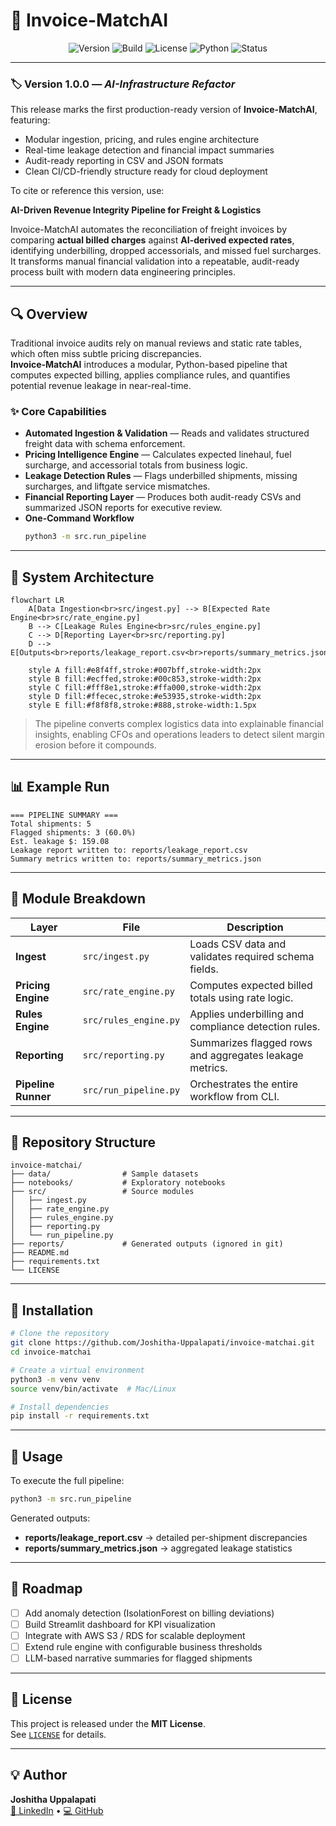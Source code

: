 # 🚚 Invoice-MatchAI  

<p align="center">
  <img src="https://img.shields.io/badge/version-v1.0.0-blue.svg?style=for-the-badge" alt="Version">
  <img src="https://img.shields.io/badge/build-passing-brightgreen.svg?style=for-the-badge" alt="Build">
  <img src="https://img.shields.io/badge/license-MIT-orange.svg?style=for-the-badge" alt="License">
  <img src="https://img.shields.io/badge/python-3.9%2B-blue.svg?style=for-the-badge" alt="Python">
  <img src="https://img.shields.io/badge/status-Production--Ready-success.svg?style=for-the-badge" alt="Status">
</p>

---

### 🏷️ Version 1.0.0 — *AI-Infrastructure Refactor*
This release marks the first production-ready version of **Invoice-MatchAI**, featuring:
- Modular ingestion, pricing, and rules engine architecture  
- Real-time leakage detection and financial impact summaries  
- Audit-ready reporting in CSV and JSON formats  
- Clean CI/CD-friendly structure ready for cloud deployment  

To cite or reference this version, use:

**AI-Driven Revenue Integrity Pipeline for Freight & Logistics**

Invoice-MatchAI automates the reconciliation of freight invoices by comparing **actual billed charges** against **AI-derived expected rates**, identifying underbilling, dropped accessorials, and missed fuel surcharges.  
It transforms manual financial validation into a repeatable, audit-ready process built with modern data engineering principles.

---

## 🔍 Overview

Traditional invoice audits rely on manual reviews and static rate tables, which often miss subtle pricing discrepancies.  
**Invoice-MatchAI** introduces a modular, Python-based pipeline that computes expected billing, applies compliance rules, and quantifies potential revenue leakage in near-real-time.

### ✨ Core Capabilities
- **Automated Ingestion & Validation** — Reads and validates structured freight data with schema enforcement.  
- **Pricing Intelligence Engine** — Calculates expected linehaul, fuel surcharge, and accessorial totals from business logic.  
- **Leakage Detection Rules** — Flags underbilled shipments, missing surcharges, and liftgate service mismatches.  
- **Financial Reporting Layer** — Produces both audit-ready CSVs and summarized JSON reports for executive review.  
- **One-Command Workflow**
  ```bash
  python3 -m src.run_pipeline
  ```

---

## 🧠 System Architecture

```mermaid
flowchart LR
    A[Data Ingestion<br>src/ingest.py] --> B[Expected Rate Engine<br>src/rate_engine.py]
    B --> C[Leakage Rules Engine<br>src/rules_engine.py]
    C --> D[Reporting Layer<br>src/reporting.py]
    D --> E[Outputs<br>reports/leakage_report.csv<br>reports/summary_metrics.json]

    style A fill:#e8f4ff,stroke:#007bff,stroke-width:2px
    style B fill:#ecffed,stroke:#00c853,stroke-width:2px
    style C fill:#fff8e1,stroke:#ffa000,stroke-width:2px
    style D fill:#ffecec,stroke:#e53935,stroke-width:2px
    style E fill:#f8f8f8,stroke:#888,stroke-width:1.5px
```

> The pipeline converts complex logistics data into explainable financial insights, enabling CFOs and operations leaders to detect silent margin erosion before it compounds.

---

## 📊 Example Run

```
=== PIPELINE SUMMARY ===
Total shipments: 5
Flagged shipments: 3 (60.0%)
Est. leakage $: 159.08
Leakage report written to: reports/leakage_report.csv
Summary metrics written to: reports/summary_metrics.json
```

---

## 🧩 Module Breakdown

| Layer | File | Description |
|-------|------|--------------|
| **Ingest** | `src/ingest.py` | Loads CSV data and validates required schema fields. |
| **Pricing Engine** | `src/rate_engine.py` | Computes expected billed totals using rate logic. |
| **Rules Engine** | `src/rules_engine.py` | Applies underbilling and compliance detection rules. |
| **Reporting** | `src/reporting.py` | Summarizes flagged rows and aggregates leakage metrics. |
| **Pipeline Runner** | `src/run_pipeline.py` | Orchestrates the entire workflow from CLI. |

---

## 📁 Repository Structure

```
invoice-matchai/
├── data/                # Sample datasets
├── notebooks/           # Exploratory notebooks
├── src/                 # Source modules
│   ├── ingest.py
│   ├── rate_engine.py
│   ├── rules_engine.py
│   ├── reporting.py
│   └── run_pipeline.py
├── reports/             # Generated outputs (ignored in git)
├── README.md
├── requirements.txt
└── LICENSE
```

---

## 🧪 Installation

```bash
# Clone the repository
git clone https://github.com/Joshitha-Uppalapati/invoice-matchai.git
cd invoice-matchai

# Create a virtual environment
python3 -m venv venv
source venv/bin/activate  # Mac/Linux

# Install dependencies
pip install -r requirements.txt
```

---

## 🚀 Usage

To execute the full pipeline:

```bash
python3 -m src.run_pipeline
```

Generated outputs:
- **reports/leakage_report.csv** → detailed per-shipment discrepancies  
- **reports/summary_metrics.json** → aggregated leakage statistics  

---

## 🔮 Roadmap

- [ ] Add anomaly detection (IsolationForest on billing deviations)  
- [ ] Build Streamlit dashboard for KPI visualization  
- [ ] Integrate with AWS S3 / RDS for scalable deployment  
- [ ] Extend rule engine with configurable business thresholds  
- [ ] LLM-based narrative summaries for flagged shipments  

---

## 🧾 License
This project is released under the **MIT License**.  
See [`LICENSE`](./LICENSE) for details.

---

## 💡 Author
**Joshitha Uppalapati**  
[🔗 LinkedIn](https://linkedin.com/in/joshitha-uppalapati) • [💻 GitHub](https://github.com/Joshitha-Uppalapati)